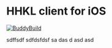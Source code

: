 # HHKL client for iOS

[![BuddyBuild](https://dashboard.buddybuild.com/api/statusImage?appID=56cdb6332286b60100451e1d&branch=develop&build=latest)](https://dashboard.buddybuild.com/apps/56cdb6332286b60100451e1d/build/latest)


sdffsdf
sdfdsfdsf
sa
das
d
asd
asd


